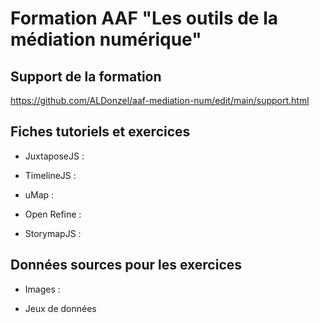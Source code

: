 # Formation AAF "Les outils de la médiation numérique"

## Support de la formation

https://github.com/ALDonzel/aaf-mediation-num/edit/main/support.html

## Fiches tutoriels et exercices
    
- JuxtaposeJS : 

- TimelineJS : 

- uMap :

- Open Refine :

- StorymapJS :
    
## Données sources pour les exercices

- Images :

- Jeux de données

